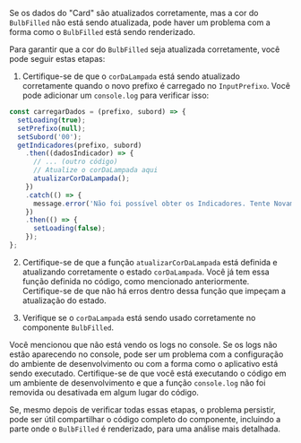 Se os dados do "Card" são atualizados corretamente, mas a cor do `BulbFilled` não está sendo atualizada, pode haver um problema com a forma como o `BulbFilled` está sendo renderizado.

Para garantir que a cor do `BulbFilled` seja atualizada corretamente, você pode seguir estas etapas:

1. Certifique-se de que o `corDaLampada` está sendo atualizado corretamente quando o novo prefixo é carregado no `InputPrefixo`. Você pode adicionar um `console.log` para verificar isso:

```javascript
const carregarDados = (prefixo, subord) => {
  setLoading(true);
  setPrefixo(null);
  setSubord('00');
  getIndicadores(prefixo, subord)
    .then((dadosIndicador) => {
      // ... (outro código)
      // Atualize o corDaLampada aqui
      atualizarCorDaLampada();
    })
    .catch(() => {
      message.error('Não foi possível obter os Indicadores. Tente Novamente.');
    })
    .then(() => {
      setLoading(false);
    });
};
```

2. Certifique-se de que a função `atualizarCorDaLampada` está definida e atualizando corretamente o estado `corDaLampada`. Você já tem essa função definida no código, como mencionado anteriormente. Certifique-se de que não há erros dentro dessa função que impeçam a atualização do estado.

3. Verifique se o `corDaLampada` está sendo usado corretamente no componente `BulbFilled`.

Você mencionou que não está vendo os logs no console. Se os logs não estão aparecendo no console, pode ser um problema com a configuração do ambiente de desenvolvimento ou com a forma como o aplicativo está sendo executado. Certifique-se de que você está executando o código em um ambiente de desenvolvimento e que a função `console.log` não foi removida ou desativada em algum lugar do código.

Se, mesmo depois de verificar todas essas etapas, o problema persistir, pode ser útil compartilhar o código completo do componente, incluindo a parte onde o `BulbFilled` é renderizado, para uma análise mais detalhada.